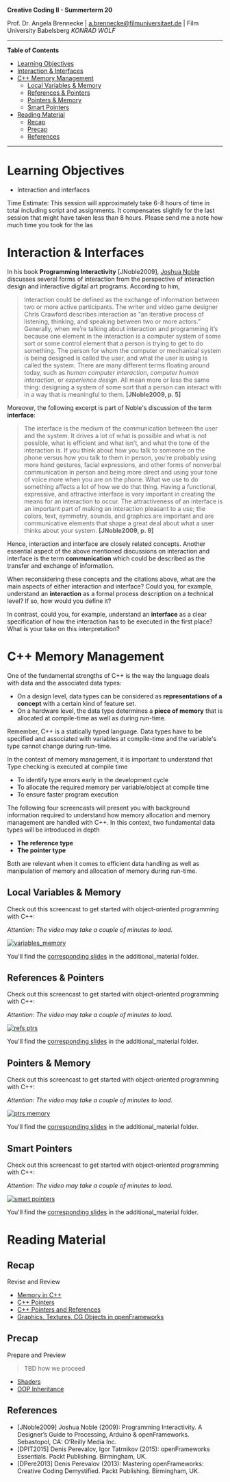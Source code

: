 <!-- ---  
title: Creative Coding II
author: Angela Brennecke
affiliation: Film University Babelsberg KONRAD WOLF
date: Summer term 20
---   -->
**Creative Coding II - Summerterm 20**

Prof. Dr. Angela Brennecke | a.brennecke@filmuniversitaet.de | Film University Babelsberg *KONRAD WOLF*

---

**Table of Contents**
- [Learning Objectives](#learning-objectives)
- [Interaction \& Interfaces](#interaction--interfaces)
- [C++ Memory Management](#c-memory-management)
  - [Local Variables & Memory](#local-variables--memory)
  - [References & Pointers](#references--pointers)
  - [Pointers & Memory](#pointers--memory)
  - [Smart Pointers](#smart-pointers)
- [Reading Material](#reading-material)
  - [Recap](#recap)
  - [Precap](#precap)
  - [References](#references)

--- 

# Learning Objectives

- Interaction and interfaces


Time Estimate: This session will approximately take 6-8 hours of time in total including script and assignments. It compensates slightly for the last session that might have taken less than 8 hours. Please send me a note how much time you took for the las


# Interaction \& Interfaces

In his book **Programming Interactivity** [JNoble2009], [Joshua Noble](http://thefactoryfactory.com/#aboutme) discusses several forms of interaction from the perspective of interaction design and interactive digital art programs. According to him, 

> Interaction could be defined as the exchange of information between two or more active participants. The writer and video game designer Chris Crawford describes interaction as “an iterative process of listening, thinking, and speaking between two or more actors.”  Generally, when we’re talking about interaction and programming it’s because one element in the interaction is a computer system of some sort or some control element that a person is trying to get to do something. The person for whom the computer or mechanical system is being designed is called the user, and what the user is using is called the system. There are many different terms floating around today, such as *human computer interaction*, *computer human interaction*, or *experience design*. All mean more or less the same thing: designing a system of some sort that a person can interact with in a way that is meaningful to them. **[JNoble2009, p. 5]**


Moreover, the following excerpt is part of Noble's discussion of the term **interface**:
> The interface is the medium of the communication between the user and the system. It drives a lot of what is possible and what is not possible, what is efficient and what isn’t, and what the tone of the interaction is. If you think about how you talk to someone on the phone versus how you talk to them in person, you’re probably using more hand gestures, facial expressions, and other forms of nonverbal communication in person and being more direct and using your tone of voice more when you are on the phone. What we use to do something affects a lot of how we do that thing. Having a functional, expressive, and attractive interface is very important in creating the means for an interaction to occur. The attractiveness of an interface is an important part of making an interaction pleasant to a use; the colors, text, symmetry, sounds, and graphics are important and are communicative elements that shape a great deal about what a user thinks about your system. **[JNoble2009, p. 9]**

Hence, interaction and interface are closely related concepts. Another essential aspect of the above mentioned discussions on interaction and interface is the term **communication** which could be described as the transfer and exchange of information. 

When reconsidering these concepts and the citations above, what are the main aspects of either interaction and interface? Could you, for example, understand an **interaction** as a formal process description on a technical level? If so, how would you define it?

In contrast, could you, for example, understand an **interface** as a clear specification of how the interaction has to be executed in the first place? What is your take on this interpretation? 


<!-- https://braitsch.github.io/ofxDatGui/ -->


# C++ Memory Management

One of the fundamental strengths of C++ is the way the language deals with data and the associated data types:

- On a design level, data types can be considered as **representations of a concept** with a certain kind of feature set. 
- On a hardware level, the data type determines a **piece of memory** that is allocated at compile-time as well as during run-time.

Remember, C++ is a statically typed language. Data types have to be specified and associated with variables at compile-time  and the variable's type cannot change during run-time.

In the context of memory management, it is important to understand that 
Type checking is executed at compile time 
- To identify type errors early in the development cycle
- To allocate the required memory per variable/object at compile time
- To ensure faster program execution

The following four screencasts will present you with background information required to understand how memory allocation and memory management are handled with C++. In this context, two fundamental data types will be introduced in depth

- **The reference type**
- **The pointer type**

Both are relevant when it comes to efficient data handling as well as manipulation of memory and allocation of memory during run-time.

## Local Variables & Memory

Check out this screencast to get started with object-oriented programming with C++:

*Attention: The video may take a couple of minutes to load.*

[![variables_memory](assets/screencast.png)](https://owncloud.gwdg.de/index.php/s/kUHhYq7tWW0hg6i)

You'll find the [corresponding slides](additional_material/01_local_variables_memory.pdf) in the additional_material folder.


## References & Pointers

Check out this screencast to get started with object-oriented programming with C++:

*Attention: The video may take a couple of minutes to load.*

[![refs ptrs](assets/screencast.png)](https://owncloud.gwdg.de/index.php/s/8phkTrdnzZYeiaA)

You'll find the [corresponding slides](additional_material/02_references_pointers.pdf) in the additional_material folder.


## Pointers & Memory

Check out this screencast to get started with object-oriented programming with C++:

*Attention: The video may take a couple of minutes to load.*

[![ptrs memory](assets/screencast.png)](https://owncloud.gwdg.de/index.php/s/E1OWRTpvxdwnirS)

You'll find the [corresponding slides](additional_material/03_pointers_and_memory.pdf) in the additional_material folder.



## Smart Pointers

Check out this screencast to get started with object-oriented programming with C++:

*Attention: The video may take a couple of minutes to load.*

[![smart pointers](assets/screencast.png)](https://owncloud.gwdg.de/index.php/s/2R4H1MWn7Veiwe7)

You'll find the [corresponding slides](additional_material/04_smart_pointers.pdf) in the additional_material folder.



# Reading Material

## Recap 

Revise and Review

- [Memory in C++](https://openframeworks.cc/ofBook/chapters/memory.html)
- [C++ Pointers](http://www.cplusplus.com/doc/tutorial/pointers/)
- [C++ Pointers and References](https://www.ntu.edu.sg/home/ehchua/programming/cpp/cp4_PointerReference.html)
- [Graphics, Textures, CG Objects in openFrameworks](https://openframeworks.cc/ofBook/chapters/openGL.html)

## Precap

Prepare and Preview

> TBD how we proceed

- [Shaders](https://openframeworks.cc/ofBook/chapters/shaders.html)
- [OOP Inheritance](https://openframeworks.cc/ofBook/chapters/OOPs!.html)

## References

- [JNoble2009] Joshua Noble (2009): Programming Interactivity. A Designer’s Guide to Processing, Arduino & openFrameworks. Sebastopol, CA: O’Reilly Media Inc.
- [DPIT2015] Denis Perevalov, Igor Tatrnikov (2015): openFrameworks Essentials. Packt Publishing. Birmingham, UK.
- [DPere2013] Denis Perevalov (2013): Mastering openFrameworks: Creative Coding Demystified. Packt Publishing. Birmingham, UK.